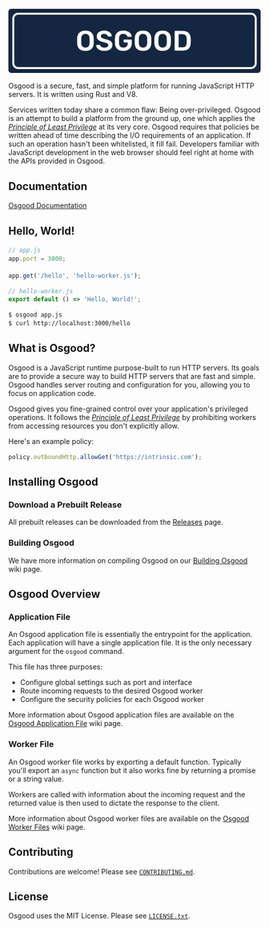 ![Osgood](./osgood.svg)

Osgood is a secure, fast, and simple platform for running JavaScript HTTP
servers. It is written using Rust and V8.

Services written today share a common flaw: Being over-privileged. Osgood is an
attempt to build a platform from the ground up, one which applies the
[_Principle of Least
Privilege_](https://en.wikipedia.org/wiki/Principle_of_least_privilege) at its
very core. Osgood requires that policies be written ahead of time describing
the I/O requirements of an application. If such an operation hasn't been
whitelisted, it fill fail. Developers familiar with JavaScript development in
the web browser should feel right at home with the APIs provided in Osgood.


## Documentation

[Osgood Documentation](https://github.com/IntrinsicLabs/osgood/wiki)


## Hello, World!

```javascript
// app.js
app.port = 3000;

app.get('/hello', 'hello-worker.js');
```

```javascript
// hello-worker.js
export default () => 'Hello, World!';
```

```bash
$ osgood app.js
$ curl http://localhost:3000/hello
```


## What is Osgood?

Osgood is a JavaScript runtime purpose-built to run HTTP servers. Its goals are
to provide a secure way to build HTTP servers that are fast and simple. Osgood
handles server routing and configuration for you, allowing you to focus on
application code.

Osgood gives you fine-grained control over your application's privileged
operations. It follows the [_Principle of Least
Privilege_](https://en.wikipedia.org/wiki/Principle_of_least_privilege) by
prohibiting workers from accessing resources you don't explicitly allow.

Here's an example policy:

```javascript
policy.outboundHttp.allowGet('https://intrinsic.com');
```


## Installing Osgood

### Download a Prebuilt Release

All prebuilt releases can be downloaded from the
[Releases](https://github.com/IntrinsicLabs/osgood/releases) page.

### Building Osgood

We have more information on compiling Osgood on our [Building
Osgood](https://github.com/IntrinsicLabs/osgood/wiki/Building) wiki page.


## Osgood Overview

### Application File

An Osgood application file is essentially the entrypoint for the application.
Each application will have a single application file. It is the only necessary
argument for the `osgood` command.

This file has three purposes:

- Configure global settings such as port and interface
- Route incoming requests to the desired Osgood worker
- Configure the security policies for each Osgood worker

More information about Osgood application files are available on the [Osgood
Application
File](https://github.com/IntrinsicLabs/osgood/wiki/Osgood-Application-File)
wiki page.


### Worker File

An Osgood worker file works by exporting a default function. Typically you'll
export an `async` function but it also works fine by returning a promise or a
string value.

Workers are called with information about the incoming request and the returned
value is then used to dictate the response to the client.

More information about Osgood worker files are available on the [Osgood Worker
Files](https://github.com/IntrinsicLabs/osgood/wiki/Osgood-Worker-Files) wiki
page.

## Contributing

Contributions are welcome! Please see [`CONTRIBUTING.md`](./CONTRIBUTING.md).

## License

Osgood uses the MIT License. Please see [`LICENSE.txt`](./LICENSE.txt).

